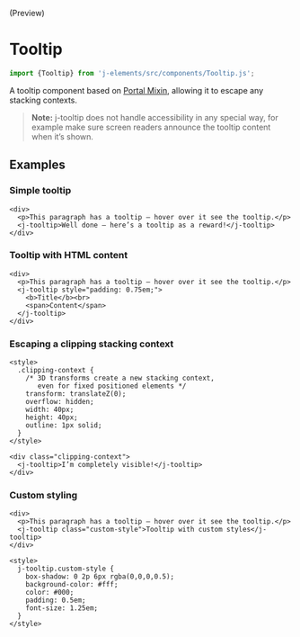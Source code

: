<!--imports
/node_modules/j-elements/src/components/Tooltip.js
-->

<maturity-badge preview>(Preview)</maturity-badge>

# Tooltip

```javascript
import {Tooltip} from 'j-elements/src/components/Tooltip.js';
```

A tooltip component based on [Portal Mixin](/util/portal), allowing it to escape any stacking contexts.

> **Note:** j-tooltip does not handle accessibility in any special way, for example make sure screen readers announce the tooltip content when it’s shown.

## Examples

### Simple tooltip
```html,live
<div>
  <p>This paragraph has a tooltip – hover over it see the tooltip.</p>
  <j-tooltip>Well done – here’s a tooltip as a reward!</j-tooltip>
</div>
```


### Tooltip with HTML content
```html,live
<div>
  <p>This paragraph has a tooltip – hover over it see the tooltip.</p>
  <j-tooltip style="padding: 0.75em;">
    <b>Title</b><br>
    <span>Content</span>
  </j-tooltip>
</div>
```


### Escaping a clipping stacking context
```html,live
<style>
  .clipping-context {
    /* 3D transforms create a new stacking context,
       even for fixed positioned elements */
    transform: translateZ(0);
    overflow: hidden;
    width: 40px;
    height: 40px;
    outline: 1px solid;
  }
</style>

<div class="clipping-context">
  <j-tooltip>I’m completely visible!</j-tooltip>
</div>
```


### Custom styling
```html,live
<div>
  <p>This paragraph has a tooltip – hover over it see the tooltip.</p>
  <j-tooltip class="custom-style">Tooltip with custom styles</j-tooltip>
</div>

<style>
  j-tooltip.custom-style {
    box-shadow: 0 2p 6px rgba(0,0,0,0.5);
    background-color: #fff;
    color: #000;
    padding: 0.5em;
    font-size: 1.25em;
  }
</style>
```
